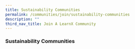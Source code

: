 ```yaml
---
title: Sustainability Communities
permalink: /communities/join/sustainability-communities
description: ""
third_nav_title: Join A LearnX Community
---
```

### **Sustainability Communities**